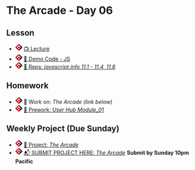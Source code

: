 # The Arcade - Day 06

## Lesson
- ![FSA](/logo.png) [📺 Lecture](https://www.youtube.com/watch?v=QtkH3OdoGQo&list=PL9NTD5QQdssXTarkBujHENSDgUVBIoFX8&index=29)
- ![FSA](/logo.png) [👾 Demo Code - JS](demo.js)
- ![FSA](/logo.png) [🔬 Reps: *javascript.info 11.1 - 11.4, 11.8*](https://javascript.info/callbacks)

## Homework
- ![FSA](/logo.png) 🔬 Work on: *The Arcade (link below)*
- ![FSA](/logo.png) [📖 Prework: *User Hub Module_01*](https://learn.fullstackacademy.com/workshop/5e6d5109f762d1000459ffbd/content/5e6d5109f762d1000459ffc2/text)

## Weekly Project (Due Sunday)
- ![FSA](/logo.png) [🔬 Project: *The Arcade*](https://learn.fullstackacademy.com/workshop/5e5c090ee91ce200041c09a9/landing)
- ![FSA](/logo.png) [📬 SUBMIT PROJECT HERE: *The Arcade*](https://forms.gle/QunXJ7ycHwdrHzuS6) __Submit by Sunday 10pm Pacific__
